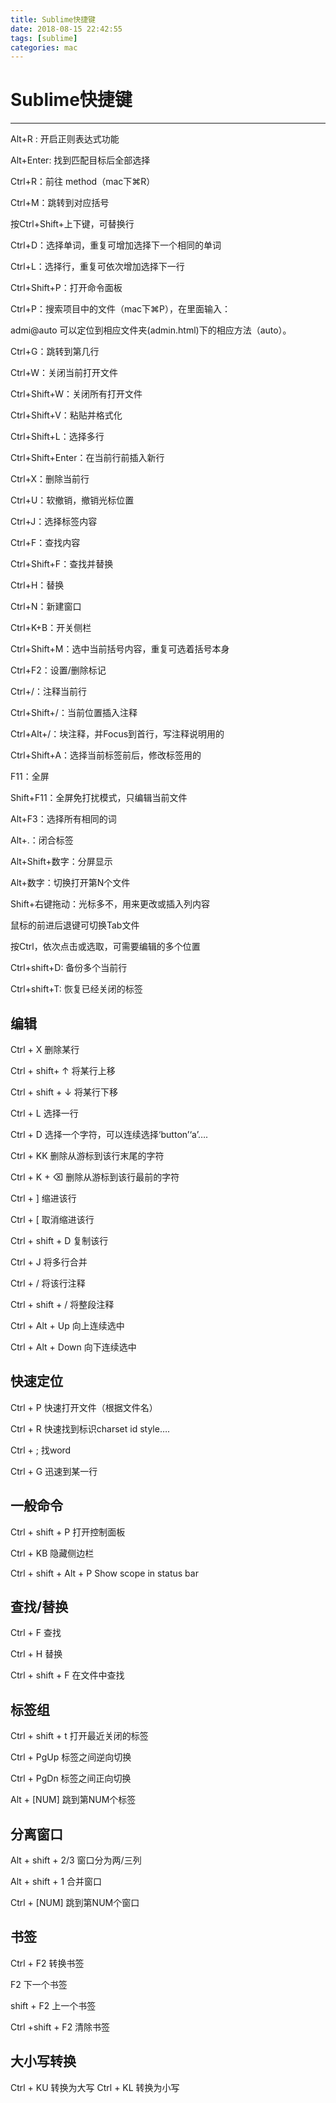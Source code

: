 ```yaml
---
title: Sublime快捷键
date: 2018-08-15 22:42:55
tags: [sublime]
categories: mac
---
```


# Sublime快捷键

<!-- more -->

----
Alt+R : 开启正则表达式功能 

Alt+Enter: 找到匹配目标后全部选择 

Ctrl+R：前往 method（mac下⌘R） 

Ctrl+M：跳转到对应括号 

按Ctrl+Shift+上下键，可替换行 

Ctrl+D：选择单词，重复可增加选择下一个相同的单词 

Ctrl+L：选择行，重复可依次增加选择下一行 

Ctrl+Shift+P：打开命令面板 

Ctrl+P：搜索项目中的文件（mac下⌘P），在里面输入： 

admi@auto 可以定位到相应文件夹(admin.html)下的相应方法（auto）。 

Ctrl+G：跳转到第几行 

Ctrl+W：关闭当前打开文件 

Ctrl+Shift+W：关闭所有打开文件 

Ctrl+Shift+V：粘贴并格式化 

Ctrl+Shift+L：选择多行 

Ctrl+Shift+Enter：在当前行前插入新行 

Ctrl+X：删除当前行 

Ctrl+U：软撤销，撤销光标位置 

Ctrl+J：选择标签内容 

Ctrl+F：查找内容 

Ctrl+Shift+F：查找并替换 

Ctrl+H：替换 

Ctrl+N：新建窗口 

Ctrl+K+B：开关侧栏 

Ctrl+Shift+M：选中当前括号内容，重复可选着括号本身 

Ctrl+F2：设置/删除标记 

Ctrl+/：注释当前行 

Ctrl+Shift+/：当前位置插入注释 

Ctrl+Alt+/：块注释，并Focus到首行，写注释说明用的 

Ctrl+Shift+A：选择当前标签前后，修改标签用的 

F11：全屏 

Shift+F11：全屏免打扰模式，只编辑当前文件 

Alt+F3：选择所有相同的词 

Alt+.：闭合标签 

Alt+Shift+数字：分屏显示 

Alt+数字：切换打开第N个文件 

Shift+右键拖动：光标多不，用来更改或插入列内容 

鼠标的前进后退键可切换Tab文件 

按Ctrl，依次点击或选取，可需要编辑的多个位置 

Ctrl+shift+D: 备份多个当前行 

Ctrl+shift+T: 恢复已经关闭的标签

## 编辑

Ctrl + X 删除某行

Ctrl + shift+ ↑ 将某行上移 

Ctrl + shift + ↓ 将某行下移 

Ctrl + L 选择一行 

Ctrl + D 选择一个字符，可以连续选择‘button’‘a’….

Ctrl + KK 删除从游标到该行末尾的字符 

Ctrl + K + ⌫ 删除从游标到该行最前的字符 

Ctrl + ] 缩进该行 

Ctrl + [ 取消缩进该行 

Ctrl + shift + D 复制该行 

Ctrl + J 将多行合并 

Ctrl + / 将该行注释 

Ctrl + shift + / 将整段注释 

Ctrl + Alt + Up 向上连续选中 

Ctrl + Alt + Down 向下连续选中

## 快速定位

Ctrl + P 快速打开文件（根据文件名） 

Ctrl + R 快速找到标识charset id style…. 

Ctrl + ; 找word 

Ctrl + G 迅速到某一行

## 一般命令

Ctrl + shift + P 打开控制面板 

Ctrl + KB 隐藏侧边栏 

Ctrl + shift + Alt + P Show scope in status bar

## 查找/替换

Ctrl + F 查找 

Ctrl + H 替换 

Ctrl + shift + F 在文件中查找

## 标签组

Ctrl + shift + t 打开最近关闭的标签 

Ctrl + PgUp 标签之间逆向切换 

Ctrl + PgDn 标签之间正向切换 

Alt + [NUM] 跳到第NUM个标签

## 分离窗口

Alt + shift + 2/3 窗口分为两/三列 

Alt + shift + 1 合并窗口 

Ctrl + [NUM] 跳到第NUM个窗口

## 书签

Ctrl + F2 转换书签 

F2 下一个书签 

shift + F2 上一个书签 

Ctrl +shift + F2 清除书签

## 大小写转换

Ctrl + KU 转换为大写 
Ctrl + KL 转换为小写


